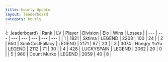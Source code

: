 ```yaml
---
title: Hourly Update
layout: leaderboard
category: hourly
---
```


{: .leaderboard}
| Rank | LV | Player | Division | Elo | Wins | Losses |
| --- | --- | --- | --- | --- | --- | --- |
| <span data-change="0">1</span> | 1821 | <span title="ID: 353063">Sktima</span> | LEGEND | <span data-change="0">2203</span> | <span data-change="0">100</span> | <span data-change="0">24</span> |
| <span data-change="0">2</span> | 650 | <span title="ID: 402846">SunkCostFallacy</span> | LEGEND | <span data-change="0">2171</span> | <span data-change="0">87</span> | <span data-change="0">23</span> |
| <span data-change="0">3</span> | 3074 | <span title="ID: 164871">Hungry YuYu</span> | LEGEND | <span data-change="0">2112</span> | <span data-change="0">71</span> | <span data-change="0">30</span> |
| <span data-change="0">4</span> | 428 | <span title="ID: 623829">LUCKYSPAIN</span> | LEGEND | <span data-change="0">2062</span> | <span data-change="0">20</span> | <span data-change="0">0</span> |
| <span data-change="0">5</span> | 960 | <span title="ID: 498323">Count Murko</span> | LEGEND | <span data-change="0">2059</span> | <span data-change="0">40</span> | <span data-change="0">8</span> |